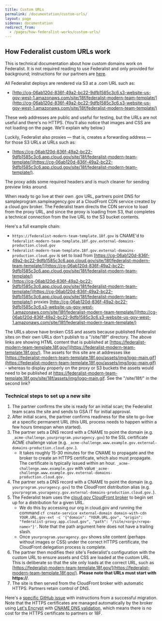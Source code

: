 ```yaml
---
title: Custom URLs
permalink: /documentation/custom-urls/
layout: page
sidenav: documentation
redirect_from:
  - /pages/how-federalist-works/custom-urls/
---
```



## How Federalist custom URLs work

This is technical documentation about how custom domains work on Federalist. It is not required reading to use Federalist and only provided for background; instructions for our partners are [here](/documentation/before-you-launch/).

All Federalist deploys are rendered via S3 at a .com URL such as: 

- [http://cg-06ab120d-836f-49a2-bc22-9dfb1585c3c6.s3-website-us-gov-west-1.amazonaws.com/site/18f/federalist-modern-team-template/](http://cg-06ab120d-836f-49a2-bc22-9dfb1585c3c6.s3-website-us-gov-west-1.amazonaws.com/site/18f/federalist-modern-team-template/) 

These web addresses are public and useful for testing, but the URLs are not useful and there's no HTTPS. (You'll also notice that images and CSS are not loading on the page. We'll explain why below.)

Luckily, Federalist also proxies — that is, creates a forwarding address — for those S3 URLs at URLs such as:

- [https://cg-06ab120d-836f-49a2-bc22-9dfb1585c3c6.app.cloud.gov/site/18f/federalist-modern-team-template/](https://cg-06ab120d-836f-49a2-bc22-9dfb1585c3c6.app.cloud.gov/site/18f/federalist-modern-team-template/).

The proxy adds some required headers and is much cleaner for sending preview links around. 

When ready to go live at their own .gov URL, partners point DNS for sampleprogram.sampleagency.gov at a CloudFront CDN service created by a cloud.gov broker. The Federalist team directs the CDN service to load from the proxy URL, and since the proxy is loading from S3, that completes a technical connection from the live URL to the S3 bucket contents.

Here's a full example chain:

 - `https://federalist-modern-team-template.18f.gov` is CNAME'd to `federalist-modern-team-template.18f.gov.external-domains-production.cloud.gov`
 - `federalist-modern-team-template.18f.gov.external-domains-production.cloud.gov` is set to load from [https://cg-06ab120d-836f-49a2-bc22-9dfb1585c3c6.app.cloud.gov/site/18f/federalist-modern-team-template/](https://cg-06ab120d-836f-49a2-bc22-9dfb1585c3c6.app.cloud.gov/site/18f/federalist-modern-team-template/)
 - [https://cg-06ab120d-836f-49a2-bc22-9dfb1585c3c6.app.cloud.gov/site/18f/federalist-modern-team-template/](https://cg-06ab120d-836f-49a2-bc22-9dfb1585c3c6.app.cloud.gov/site/18f/federalist-modern-team-template/) proxies [http://cg-06ab120d-836f-49a2-bc22-9dfb1585c3c6.s3-website-us-gov-west-1.amazonaws.com/site/18f/federalist-modern-team-template/](http://cg-06ab120d-836f-49a2-bc22-9dfb1585c3c6.s3-website-us-gov-west-1.amazonaws.com/site/18f/federalist-modern-team-template/)

The URLs above have broken CSS and assets because published Federalist sites on their own URLs don't publish to a "/site/18f" directory. The above links are showing HTML content that is published at [https://federalist-modern-team-template.18f.gov/](https://federalist-modern-team-template.18f.gov/). The assets for this site are at addresses like [https://federalist-modern-team-template.18f.gov/assets/img/logo-main.gif](https://federalist-modern-team-template.18f.gov/assets/img/logo-main.gif) - whereas to display properly on the proxy or S3 buckets the assets would need to be published at https://federalist-modern-team-template.18f.gov/site/18f/assets/img/logo-main.gif. See the "/site/18f/" in the second link?


### Technical steps to set up a new site

1. The partner confirms the site is ready for an initial scan; the Federalist team scans the site and sends to GSA IT for initial approval.
1. After initial scans, the partner confirms readiness for the site to go-live at a specific permanent URL (this URL process needs to happen within a few hours timespan when started).
1. The partner sets a DNS record with a CNAME to point the domain (e.g. `_acme-challenge.yourprogram.youragency.gov`) to the SSL certificate ACME challenge value (e.g. `_acme-challenge.www.example.gov.external-domains-production.cloud.gov.`).
    * It takes roughly 15-30 minutes for the CNAME to propagate and the broker to create an HTTPS certificate, which also must propagate.  The certificate is typically issued within an hour.
`_acme-challenge.www.example.gov` with value `_acme-challenge.www.example.gov.external-domains-production.cloud.gov.`
1. The partner sets a DNS record with a CNAME to point the domain (e.g. `yourprogram.youragency.gov`) to the CloudFront distribution alias (e.g. `yourprogram.youragency.gov.external-domains-production.cloud.gov.`).
1. The Federalist team uses the [cloud.gov CloudFront broker](https://cloud.gov/docs/services/external-domain-service/) to begin set up for a distribution for a given URL.
    * We do this by accessing our org in cloud.gov and running the command `cf create-service external-domain domain-with-cdn YOUR.URL.gov-ext -c '{"domain": "YOUR.URL.gov", "origin": "federalist-proxy.app.cloud.gov", "path": "/site/<org>/<repo-name>"}'`. Note that the path argument here does not have a trailing slash.
    * Once `yourprogram.youragency.gov` shows site content (perhaps without images or CSS) under the correct HTTPS certificate, the CloudFront delegation process is complete.
1. The partner then modifies their site's Federalist's configuration with the custom URL to ensure assets and CSS are loaded at the custom URL. This is deliberate so that the site only loads at the correct URL, such as [https://federalist-modern-team-template.18f.gov/](https://federalist-modern-team-template.18f.gov/). **Please note that URLs must start with https://**.
1. The site is then served from the CloudFront broker with automatic HTTPS. Partners retain control of DNS.

Here's a [specific GitHub issue](https://github.com/18F/federalist/issues/551#issuecomment-255841203) with instructions from a successful migration. Note that the HTTPS certificates are managed automatically by the broker using [Let's Encrypt](https://en.wikipedia.org/wiki/Let%27s_Encrypt) with [CNAME DNS validation](https://letsencrypt.org/2019/10/09/onboarding-your-customers-with-lets-encrypt-and-acme.html#the-advantages-of-a-cname), which means there is no cost for the HTTPS certificate to partners or 18F.
